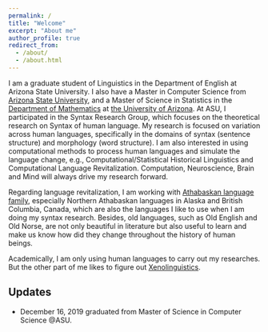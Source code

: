 ```yaml
---
permalink: /
title: "Welcome"
excerpt: "About me"
author_profile: true
redirect_from: 
  - /about/
  - /about.html
---
```

I am a graduate student of Linguistics in the Department of English at Arizona State University. I also have a Master in Computer Science from [Arizona State University](www.asu.edu), and a Master of Science in Statistics in the [Department of Mathematics](https://statistics.arizona.edu/) at [the University of Arizona](https://www.arizona.edu/). At ASU, I participated in the Syntax Research Group, which focuses on the theoretical research on Syntax of human language. My research is focused on variation across human languages, specifically in the domains of syntax (sentence structure) and morphology (word structure). I am also interested in using computational methods to process human languages and simulate the language change, e.g., Computational/Statistical Historical Linguistics and Computational Language Revitalization. Computation, Neuroscience, Brain and Mind will always drive my research forward.

Regarding language revitalization, I am working with [Athabaskan language family](https://en.wikipedia.org/wiki/Athabaskan_languages), especially Northern Athabaskan languages in Alaska and British Columbia, Canada, which are also the languages I like to use when I am doing my syntax research. Besides, old languages, such as Old English and Old Norse, are not only beautiful in literature but also useful to learn and make us know how did they change throughout the history of human beings.

Academically, I am only using human languages to carry out my researches. But the other part of me likes to figure out [Xenolinguistics](https://en.wikiversity.org/wiki/Extraterrestrial_life/Xenolinguistics).


Updates
---
- December 16, 2019 graduated from Master of Science in Computer Science @ASU.  